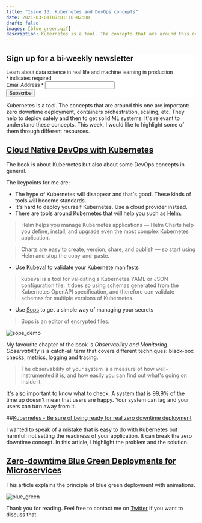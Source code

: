 ```yaml
---
title: "Issue 13: Kubernetes and DevOps concepts"
date: 2021-03-01T07:01:10+02:00
draft: false
images: [blue_green.gif] 
description: Kubernetes is a tool. The concepts that are around this one are important: zero downtime deployment, containers orchestration, scaling, etc. They help to deploy safely and then to get solid ML systems. It's relevant to understand these concepts. This week, I would like to highlight some of them through different resources.
---
```


<!-- Begin Mailchimp Signup Form -->
<link href="//cdn-images.mailchimp.com/embedcode/classic-10_7.css" rel="stylesheet" type="text/css">
<style type="text/css">
	#mc_embed_signup{background:#fff; clear:left; font:14px Helvetica,Arial,sans-serif; }
	/* Add your own Mailchimp form style overrides in your site stylesheet or in this style block.
	   We recommend moving this block and the preceding CSS link to the HEAD of your HTML file. */
</style>
<div id="mc_embed_signup">
<form action="https://github.us7.list-manage.com/subscribe/post?u=2170356f90245aa31be7ff655&amp;id=aabf54b022" method="post" id="mc-embedded-subscribe-form" name="mc-embedded-subscribe-form" class="validate" target="_blank" novalidate>
    <div id="mc_embed_signup_scroll">
	<h2>Sign up for a bi-weekly newsletter</h2>
    <div>Learn about data science in real life and machine learning in production</div>
<div class="indicates-required"><span class="asterisk">*</span> indicates required</div>
<div class="mc-field-group">
	<label for="mce-EMAIL">Email Address  <span class="asterisk">*</span>
</label>
	<input type="email" value="" name="EMAIL" class="required email" id="mce-EMAIL">
</div>
	<div id="mce-responses" class="clear">
		<div class="response" id="mce-error-response" style="display:none"></div>
		<div class="response" id="mce-success-response" style="display:none"></div>
	</div>    <!-- real people should not fill this in and expect good things - do not remove this or risk form bot signups-->
    <div style="position: absolute; left: -5000px;" aria-hidden="true"><input type="text" name="b_2170356f90245aa31be7ff655_aabf54b022" tabindex="-1" value=""></div>
    <div class="clear"><input type="submit" value="Subscribe" name="subscribe" id="mc-embedded-subscribe" class="button"></div>
    </div>
</form>
</div>

Kubernetes is a tool. The concepts that are around this one are important: zero downtime deployment, containers orchestration, scaling, etc. They help to deploy safely and then to get solid ML systems. It's relevant to understand these concepts. This week, I would like to highlight some of them through different resources.

## [Cloud Native DevOps with Kubernetes](https://www.oreilly.com/library/view/cloud-native-devops/9781492040750/)

The book is about Kubernetes but also about some DevOps concepts in general.

 The keypoints for me are:
 - The hype of Kubernetes will disappear and that's good. These kinds of tools will become standards.
 - It's hard to deploy yourself Kubernetes. Use a cloud provider instead.
 - There are tools around Kubernetes that will help you such as [Helm](https://helm.sh/).

 > Helm helps you manage Kubernetes applications — Helm Charts help you define, install, and upgrade even the most complex Kubernetes application.

 > Charts are easy to create, version, share, and publish — so start using Helm and stop the copy-and-paste.

 - Use [Kubeval](https://github.com/instrumenta/kubeval) to validate your Kubernete manifests
 
 > kubeval is a tool for validating a Kubernetes YAML or JSON configuration file. It does so using schemas generated from the Kubernetes OpenAPI specification, and therefore can validate schemas for multiple versions of Kubernetes.

 - Use [Sops](https://github.com/mozilla/sops) to get a simple way of managing your secrets 
 
 > Sops is an editor of encrypted files.

![sops_demo](/sops.gif)
 
 My favourite chapter of the book is *Observability and Monitoring*. *Observability* is a catch-all term that covers different techniques: black-box checks, metrics, logging and tracing.
 
 > The observability of your system is a measure of how well-instrumented it is, and how easily you can find out what's going on inside it.

It's also important to know what to check. A system that is 99,9% of the time up doesn't mean that users are happy. Your system can lag and your users can turn away from it.

##[Kubernetes - Be sure of being ready for real zero downtime deployment](https://medium.com/ni-tech-talk/optimizing-revenue-with-bayesian-a-b-testing-5068e8ac41ea)

I wanted to speak of a mistake that is easy to do with Kubernetes but harmful: not setting the readiness of your application. It can break the zero downtime concept. In this article, I highlight the problem and the solution.

## [Zero-downtime Blue Green Deployments for Microservices](https://medium.com/@dantwining_26268/zero-downtime-blue-green-deployments-for-microservices-7896558623b2)

This article explains the principle of blue green deployment with animations.

![blue_green](/blue_green.gif)

Thank you for reading. Feel free to contact me on [Twitter](https://twitter.com/saby_nastasia) if you want to discuss that.

